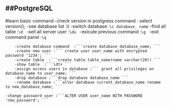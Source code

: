 
##PostgreSQL
----------------------------------------------
#learn basic command
    -check version in postgress command : select version();
    -see database list :\l
    -switch database  :``` \c database_ name ```
    -find all table  :```\d ```
    -sell all server user  :```\du ```
    -exicute previous command  :```\g ```
    -exit command panel  :```\q ```
 
        -create database command  :```create database database_name; ```
        -create new user :``` create user user_name with encrypted password '1234'; ```
        -create table  :```create table table_name(name varchar(20)) ```
        -show table  :```\dt+ ```
        -assign access users in database :``` grant all privileges on database_name to user_name; ```
        -drop database :```drop database database_name ```
        -rename database :```alter database current_database_name rename to new_database_name; ```
    
    -change password user :```ALTER USER user_name WITH PASSWORD 'new_password'; ```
   

